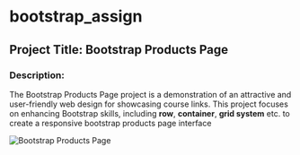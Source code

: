 # bootstrap_assign

## Project Title: Bootstrap Products Page

### Description:

The Bootstrap Products Page project is a demonstration of an attractive and user-friendly web design for showcasing course links.
This project focuses on enhancing Bootstrap skills, including **row**, **container**, **grid system** etc. to create a responsive bootstrap products page interface

![Bootstrap Products Page](./assets./img./bootstrap )
